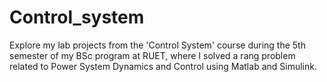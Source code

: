 # Control_system
Explore my lab projects from the 'Control System' course during the 5th semester of my BSc program at RUET, where I solved a rang problem related to Power System Dynamics and Control using Matlab and Simulink.
